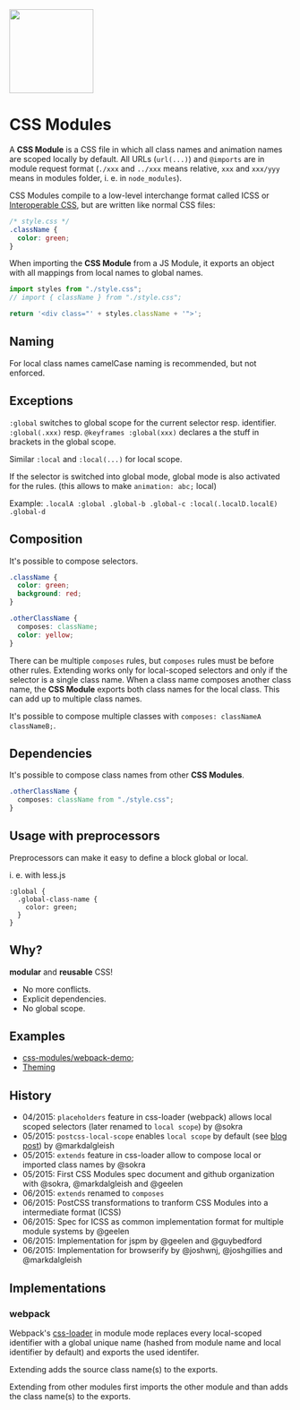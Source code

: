 <img src="https://raw.githubusercontent.com/css-modules/logos/master/css-modules-logo.png" width="150" height="150" />

# CSS Modules

A **CSS Module** is a CSS file in which all class names and animation names are scoped locally by default. All URLs (`url(...)`) and `@imports` are in module request format (`./xxx` and `../xxx` means relative, `xxx` and `xxx/yyy` means in modules folder, i. e. in `node_modules`).

CSS Modules compile to a low-level interchange format called ICSS or [Interoperable CSS](https://github.com/css-modules/icss), but are written like normal CSS files:

``` css
/* style.css */
.className {
  color: green;
}
```

When importing the **CSS Module** from a JS Module, it exports an object with all mappings from local names to global names.

``` js
import styles from "./style.css";
// import { className } from "./style.css";

return '<div class="' + styles.className + '">';
```

## Naming

For local class names camelCase naming is recommended, but not enforced.

## Exceptions

`:global` switches to global scope for the current selector resp. identifier. `:global(.xxx)` resp. `@keyframes :global(xxx)` declares a the stuff in brackets in the global scope.

Similar `:local` and `:local(...)` for local scope.

If the selector is switched into global mode, global mode is also activated for the rules. (this allows to make `animation: abc;` local)

Example: `.localA :global .global-b .global-c :local(.localD.localE) .global-d`

## Composition

It's possible to compose selectors.

``` css
.className {
  color: green;
  background: red;
}

.otherClassName {
  composes: className;
  color: yellow;
}
```

There can be multiple `composes` rules, but `composes` rules must be before other rules. Extending works only for local-scoped selectors and only if the selector is a single class name. When a class name composes another class name, the **CSS Module** exports both class names for the local class. This can add up to multiple class names.

It's possible to compose multiple classes with `composes: classNameA classNameB;`.

## Dependencies

It's possible to compose class names from other **CSS Modules**.

``` css
.otherClassName {
  composes: className from "./style.css";
}
```

## Usage with preprocessors

Preprocessors can make it easy to define a block global or local.

i. e. with less.js

``` less
:global {
  .global-class-name {
    color: green;
  }
}
```

## Why?

**modular** and **reusable** CSS!

* No more conflicts.
* Explicit dependencies.
* No global scope.

## Examples

* [css-modules/webpack-demo](https://github.com/css-modules/webpack-demo);
* [Theming](examples/theming.md)


## History

* 04/2015: `placeholders` feature in css-loader (webpack) allows local scoped selectors (later renamed to `local scope`) by @sokra
* 05/2015: `postcss-local-scope` enables `local scope` by default (see [blog post](https://medium.com/seek-ui-engineering/the-end-of-global-css-90d2a4a06284)) by @markdalgleish
* 05/2015: `extends` feature in css-loader allow to compose local or imported class names by @sokra
* 05/2015: First CSS Modules spec document and github organization with @sokra, @markdalgleish and @geelen
* 06/2015: `extends` renamed to `composes`
* 06/2015: PostCSS transformations to tranform CSS Modules into a intermediate format (ICSS)
* 06/2015: Spec for ICSS as common implementation format for multiple module systems by @geelen
* 06/2015: Implementation for jspm by @geelen and @guybedford
* 06/2015: Implementation for browserify by @joshwnj, @joshgillies and @markdalgleish


## Implementations

### webpack

Webpack's [css-loader](https://github.com/webpack/css-loader) in module mode replaces every local-scoped identifier with a global unique name (hashed from module name and local identifier by default) and exports the used identifer.

Extending adds the source class name(s) to the exports.

Extending from other modules first imports the other module and than adds the class name(s) to the exports.

